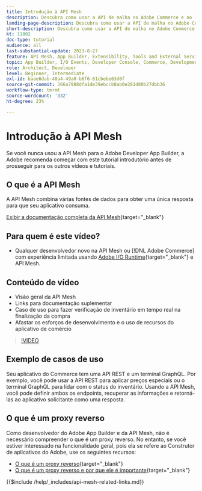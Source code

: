 ```yaml
---
title: Introdução à API Mesh
description: Descubra como usar a API de malha no Adobe Commerce e no [!DNL Adobe App Builder]. Saiba como instalar o Construtor de aplicativos da Adobe, trabalhar em projetos, criar um proxy reverso de GraphQL e muito mais.
landing-page-description: Descubra como usar a API de malha no Adobe Commerce e no [!DNL Adobe App Builder]. Saiba como instalar o Adobe IO, trabalhar em projetos, criar um proxy reverso de GraphQL e muito mais.
short-description: Descubra como usar a API de malha no Adobe Commerce e no [!DNL Adobe App Builder]. Saiba como instalar o Adobe IO, trabalhar em projetos, criar um proxy reverso de GraphQL e muito mais.
kt: 11802
doc-type: tutorial
audience: all
last-substantial-update: 2023-8-27
feature: API Mesh, App Builder, Extensibility, Tools and External Services, Backend Development
topic: App Builder, I/O Events, Developer Console, Commerce, Development, Integrations
role: Architect, Developer
level: Beginner, Intermediate
exl-id: baae6dab-48a4-49a0-b6f6-61cbebe63d0f
source-git-commit: 366a7988dfa1de39ebccb8ab0e281d80b27dbb36
workflow-type: tm+mt
source-wordcount: '332'
ht-degree: 23%

---
```


# Introdução à API Mesh

Se você nunca usou a API Mesh para o Adobe Developer App Builder, a Adobe recomenda começar com este tutorial introdutório antes de prosseguir para os outros vídeos e tutoriais.

## O que é a API Mesh

A API Mesh combina várias fontes de dados para obter uma única resposta para que seu aplicativo consuma.

[Exibir a documentação completa da API Mesh](https://developer.adobe.com/graphql-mesh-gateway/gateway/overview/){target="_blank"}

## Para quem é este vídeo?

* Qualquer desenvolvedor novo na API Mesh ou [!DNL Adobe Commerce] com experiência limitada usando [Adobe I/O Runtime](https://developer.adobe.com/runtime/docs/guides/overview/){target="_blank"} e API Mesh.

## Conteúdo de vídeo

* Visão geral da API Mesh
* Links para documentação suplementar
* Caso de uso para fazer verificação de inventário em tempo real na finalização da compra
* Afastar os esforços de desenvolvimento e o uso de recursos do aplicativo de comércio

>[!VIDEO](https://video.tv.adobe.com/v/3417534?quality=12&learn=on)

## Exemplo de casos de uso

Seu aplicativo do Commerce tem uma API REST e um terminal GraphQL. Por exemplo, você pode usar a API REST para aplicar preços especiais ou o terminal GraphQL para lidar com o status do inventário. Usando a API Mesh, você pode definir ambos os endpoints, recuperar as informações e retorná-las ao aplicativo solicitante como uma resposta.

## O que é um proxy reverso

Como desenvolvedor do Adobe App Builder e da API Mesh, não é necessário compreender o que é um proxy reverso. No entanto, se você estiver interessado na funcionalidade geral, pois ela se refere ao Construtor de aplicativos do Adobe, use os seguintes recursos:

* [O que é um proxy reverso](https://www.imperva.com/learn/performance/reverse-proxy/){target="_blank"}
* [O que é um proxy reverso e por que ele é importante](https://blog.hubspot.com/website/reverse-proxy){target="_blank"}

{{$include /help/_includes/api-mesh-related-links.md}}
